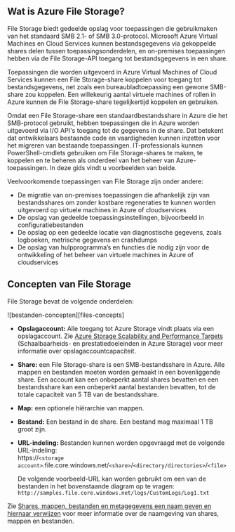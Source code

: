 ## <a name="what-is-azure-file-storage"></a>Wat is Azure File Storage?
File Storage biedt gedeelde opslag voor toepassingen die gebruikmaken van het standaard SMB 2.1- of SMB 3.0-protocol. Microsoft Azure Virtual Machines en Cloud Services kunnen bestandsgegevens via gekoppelde shares delen tussen toepassingsonderdelen, en on-premises toepassingen hebben via de File Storage-API toegang tot bestandsgegevens in een share.

Toepassingen die worden uitgevoerd in Azure Virtual Machines of Cloud Services kunnen een File Storage-share koppelen voor toegang tot bestandsgegevens, net zoals een bureaubladtoepassing een gewone SMB-share zou koppelen. Een willekeurig aantal virtuele machines of rollen in Azure kunnen de File Storage-share tegelijkertijd koppelen en gebruiken.

Omdat een File Storage-share een standaardbestandsshare in Azure die het SMB-protocol gebruikt, hebben toepassingen die in Azure worden uitgevoerd via I/O API's toegang tot de gegevens in de share. Dat betekent dat ontwikkelaars bestaande code en vaardigheden kunnen inzetten voor het migreren van bestaande toepassingen. IT-professionals kunnen PowerShell-cmdlets gebruiken om File Storage-shares te maken, te koppelen en te beheren als onderdeel van het beheer van Azure-toepassingen. In deze gids vindt u voorbeelden van beide.

Veelvoorkomende toepassingen van File Storage zijn onder andere:

* De migratie van on-premises toepassingen die afhankelijk zijn van bestandsshares om zonder kostbare regeneraties te kunnen worden uitgevoerd op virtuele machines in Azure of cloudservices
* De opslag van gedeelde toepassingsinstellingen, bijvoorbeeld in configuratiebestanden
* De opslag op een gedeelde locatie van diagnostische gegevens, zoals logboeken, metrische gegevens en crashdumps 
* De opslag van hulpprogramma’s en functies die nodig zijn voor de ontwikkeling of het beheer van virtuele machines in Azure of cloudservices

## <a name="file-storage-concepts"></a>Concepten van File Storage
File Storage bevat de volgende onderdelen:

![bestanden-concepten][files-concepts]

* **Opslagaccount:** Alle toegang tot Azure Storage vindt plaats via een opslagaccount. Zie [Azure Storage Scalability and Performance Targets](../articles/storage/storage-scalability-targets.md) (Schaalbaarheids- en prestatiedoeleinden in Azure Storage) voor meer informatie over opslagaccountcapaciteit.
* **Share:** een File Storage-share is een SMB-bestandsshare in Azure. 
  Alle mappen en bestanden moeten worden gemaakt in een bovenliggende share. Een account kan een onbeperkt aantal shares bevatten en een bestandsshare kan een onbeperkt aantal bestanden bevatten, tot de totale capaciteit van 5 TB van de bestandsshare.
* **Map:** een optionele hiërarchie van mappen. 
* **Bestand:** Een bestand in de share. Een bestand mag maximaal 1 TB groot zijn.
* **URL-indeling:** Bestanden kunnen worden opgevraagd met de volgende URL-indeling:   
  https://`<storage
  account>`.file.core.windows.net/`<share>`/`<directory/directories>`/`<file>`  
  
  De volgende voorbeeld-URL kan worden gebruikt om een van de bestanden in het bovenstaande diagram op te vragen:  
  `http://samples.file.core.windows.net/logs/CustomLogs/Log1.txt`

Zie [Shares, mappen, bestanden en metagegevens een naam geven en hiernaar verwijzen](http://msdn.microsoft.com/library/azure/dn167011.aspx) voor meer informatie over de naamgeving van shares, mappen en bestanden.

[bestanden-concepten]: ./media/storage-file-concepts-include/files-concepts.png

<!--HONumber=Nov16_HO2-->


